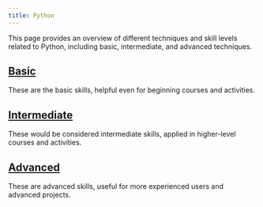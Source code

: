 ```yaml
---
title: Python
---
```


This page provides an overview of different techniques and skill levels related to Python, including basic, intermediate, and advanced techniques.

## [Basic](basic)

These are the basic skills, helpful even for beginning courses and activities.

## [Intermediate](intermediate)

These would be considered intermediate skills, applied in higher-level courses and activities.

## [Advanced](advanced)

These are advanced skills,
useful for more experienced users and advanced projects.
